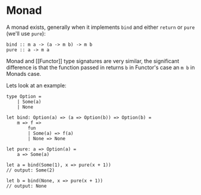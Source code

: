 # Monad

A monad exists, generally when it implements `bind` and either `return` or `pure` (we'll use `pure`):

```
bind :: m a -> (a -> m b) -> m b
pure :: a -> m a
```

Monad and [[Functor]] type signatures are very similar, the significant difference is that the function passed in returns `b` in Functor's case an `m b` in Monads case.

Lets look at an example:

```
type Option = 
	| Some(a)
	| None
	
let bind: Option(a) => (a => Option(b)) => Option(b) = 
	m => f =>
		fun
		| Some(a) => f(a)
		| None => None
		
let pure: a => Option(a) =
	a => Some(a)
		
let a = bind(Some(1), x => pure(x + 1))
// output: Some(2)

let b = bind(None, x => pure(x + 1))
// output: None
```